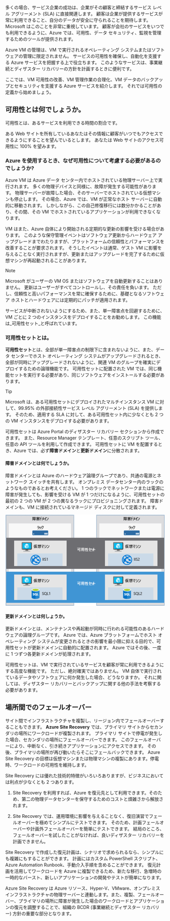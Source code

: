 多くの場合、サービス企業の成功は、企業がその顧客と締結するサービス レベル アグリーメント (SLA) に直接関連します。 顧客は企業が提供するサービスが常に利用できること、自分のデータが安全に守られることを期待します。 Microsoft はこのことを非常に重視しています。 顧客が会社のサービスをいつでも利用できるように、Azure では、可用性、データ セキュリティ、監視を管理するためのツールが提供されます。

Azure VM の管理は、VM で実行されるオペレーティング システムまたはソフトウェアの管理に限定されません。 サービスの可用性を確保し、自動化を支援する Azure サービスを把握する上で役立ちます。 このようなサービスは、事業継続とディザスター リカバリーの方針を計画するときに便利です。

ここでは、VM 可用性の改善、VM 管理作業の合理化、VM データのバックアップとセキュリティを支援する Azure サービスを紹介します。 それでは可用性の定義から始めましょう。

## <a name="what-is-availability"></a>可用性とは何でしょうか。

可用性とは、あるサービスを利用できる時間の割合です。

ある Web サイトを所有しているあなたはその情報に顧客がいつでもアクセスできるようにすることを望んでいるとします。 あなたは Web サイトのアクセス可用性に 100% を望みます。

### <a name="why-do-i-need-to-think-about-availability-when-using-azure"></a>Azure を使用するとき、なぜ可用性について考慮する必要があるのでしょうか?

Azure VM は Azure データ センター内でホストされている物理サーバー上で実行されます。 多くの物理デバイスと同様に、故障が発生する可能性があります。 物理サーバーが故障した場合、そのサーバーでホストされている仮想マシンも停止します。 その場合、Azure では、VM が正常なホスト サーバーに自動的に移動されます。 しかしながら、この自己修復移行には数分かかることがあり、その間、その VM でホストされているアプリケーションが利用できなくなります。

VM はまた、Azure 自体により開始される定期的な更新の影響を受ける場合があります。 このような保守管理イベントはソフトウェア更新からハードウェア アップグレードまでわたりますが、プラットフォームの信頼性とパフォーマンスを改善することが要求されます。 そうしたイベントは通常、ゲスト VM に影響を与えることなく実行されますが、更新またはアップグレードを完了するために仮想マシンが再起動されることがあります。

> [!NOTE]
> Microsoft がユーザーの VM OS またはソフトウェアを自動更新することはありません。 更新はユーザーがすべてコントロールし、その責任を負います。 ただし、信頼性と高いパフォーマンスを常に確保するために、基礎となるソフトウェア ホストとハードウェアには定期的にパッチが適用されます。

サービスが中断されないようにするため、また、単一障害点を回避するために、VM ごとに 2 つのインスタンスをデプロイすることをお勧めします。 この機能は_可用性セット_と呼ばれています。

### <a name="what-is-an-availability-set"></a>可用性セットとは。

**可用性セット**とは、全部が単一障害点の制限下に含まれないように、また、データ センターでホスト オペレーティング システムがアップグレードされるとき、全部が同時にアップグレードされないように、関連 VM のグループを確実にデプロイするための論理機能です。 可用性セットに配置された VM では、同じ機能セットを実行する必要があり、同じソフトウェアをインストールする必要があります。

> [!TIP]
> Microsoft は、ある可用性セットにデプロイされたマルチインスタンス VM に対して、99.95% の外部接続性サービス レベル アグリーメント (SLA) を提供します。 そのため、適用する SLA に対して、ある可用性セット内に少なくとも 2 つの VM インスタンスをデプロイする必要があります。 

可用性セットは Azure Portal のディザスター リカバリー セクションから作成できます。 また、Resource Manager テンプレート、任意のスクリプト ツール、任意の API ツールを利用して作成できます。 可用性セットに VM を配置するとき、Azure では、必ず**障害ドメイン**と**更新ドメイン**に分散されます。

#### <a name="what-is-a-fault-domain"></a>障害ドメインとは何でしょうか。

障害ドメインとは Azure のハードウェア論理グループであり、共通の電源とネットワーク スイッチを共有します。 オンプレミス データセンター内のラックのようなものであるとお考えください。 1 つのラックでネットワークまたは電源に障害が発生しても、影響を受ける VM が 1 つだけになるように、可用性セットの最初の 2 つの VM が 2 つの異なるラックにプロビジョニングされます。 障害ドメインも、VM に接続されているマネージド ディスクに対して定義されます。

![それぞれ 2 つの仮想マシンを持つ 2 つの障害ドメインを示している図。 各障害ドメインの上位 2 つの仮想マシンは、インターネット情報サービスをホストし、共通の可用性セットの一部になります。 各ドメインの次の 2 つの仮想マシンは、SQL データベースをホストし、別の可用性セットの一部になります。](../media/5-fault-domains.png)

#### <a name="what-is-an-update-domain"></a>更新ドメインとは何しょうか。

更新ドメインとは、メンテナンスや再起動が同時に行われる可能性のあるハードウェアの論理グループです。 Azure では、Azure プラットフォームでホスト オペレーティング システムが変更されるときの影響を最小限に抑える目的で、可用性セットが更新ドメインに自動的に配置されます。 Azure ではその後、一度に 1 つずつ各更新ドメインが処理されます。

可用性セットは、VM で実行されているサービスを顧客が常に利用できるようにする高度な機能です。 ただし、絶対確実ではありません。 VM 自体で実行されているデータやソフトウェアに何か発生した場合、どうなりますか。 それに関しては、ディザスター リカバリーとバックアップに関する他の手法を考察する必要があります。

## <a name="failover-across-locations"></a>場所間でのフェールオーバー

サイト間でインフラストラクチャを複製し、リージョン内でフェールオーバーすることもできます。 **Azure Site Recovery** では、プライマリ サイトからセカンダリの場所にワークロードが複製されます。 プライマリ サイトで停電が発生した場合、セカンダリの場所にフェールオーバーできます。 このフェールオーバーにより、中断なく、引き続きアプリケーションにアクセスできます。 その後、プライマリの場所が再び動いたらそこにフェールバックできます。 Azure Site Recovery の目標は仮想マシンまたは物理マシンの複製にあります。停電時、ワークロードの可用性を維持します。

Site Recovery には優れた技術的特徴がいろいろありますが、ビジネスにおいては利点が少なくとも 2 つあります。

1. Site Recovery を利用すれば、Azure を復元先として利用できます。そのため、第二の物理データセンターを保守するためのコストと煩雑さから解放されます。

2. Site Recovery では、運用環境に影響を与えることなく、復旧演習でフェールオーバーを極めてシンプルにテストできます。 そのため、計画フェールオーバーや計画外フェールオーバーを簡単にテストできます。 結局のところ、フェールオーバーを試したことがなければ、良いディザスター リカバリーを計画できません。

Site Recovery で作成した復元計画は、シナリオで求められるなら、シンプルにも複雑にもすることができます。 計画にはカスタム PowerShell スクリプト、Azure Automation Runbook、手動介入手順を含めることができます。 復元計画を活用してワークロードを Azure に複製できるため、新たな移行、急増時の一時的なバースト、新しいアプリケーションの開発やテストが簡単になります。

Azure Site Recovery は Azure リソース、Hyper-V、VMware、オンプレミス インフラストラクチャの物理サーバーと連動します。また、複製、フェールオーバー、プライマリの場所に障害が発生した場合のワークロードとアプリケーションの復元を調整することで、組織の BCDR (事業継続とディザスター リカバリー) 方針の重要な部分となります。
